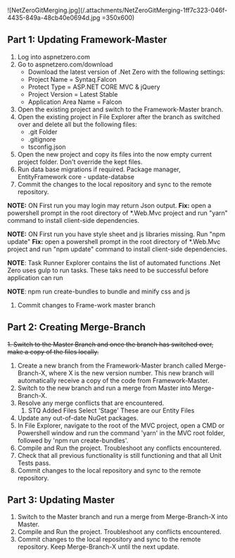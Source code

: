 ![NetZeroGitMerging.jpg](/.attachments/NetZeroGitMerging-1ff7c323-046f-4435-849a-48cb40e0694d.jpg =350x600)
## Part 1: Updating Framework-Master
1. Log into aspnetzero.com
1. Go to aspnetzero.com/download
   - Download the latest version of .Net Zero with the following settings:
   - Project Name = Syntaq.Falcon
   - Protect Type = AS<span>P.N</span>ET CORE MVC & jQuery
   - Project Version = Latest Stable
   - Application Area Name = Falcon
1. Open the existing project and switch to the Framework-Master branch.
1. Open the existing project in File Explorer after the branch as switched over and delete all but the following files:
   - .git Folder
   - .gitignore
   - tsconfig.json
1. Open the new project and copy its files into the now empty current project folder. Don't override the kept files.
1. Run data base migrations if required. Package manager, EntityFramework core - update-databse
1. Commit the changes to the local repository and sync to the remote repository.

**NOTE:** ON First run you may login may return Json output. 
**Fix:** open a powershell prompt in the root directory of *.Web.Mvc project and run "yarn" command to install client-side dependencies.


**NOTE:** ON First run you have style sheet and js libraries missing. Run "npm update" 
**Fix:** open a powershell prompt in the root directory of *.Web.Mvc project and run "npm update" command to install client-side dependencies.

**NOTE**: Task Runner Explorer contains the list of automated functions .Net Zero uses gulp to run tasks. These taks need to be successful before application can run

**NOTE**: npm run create-bundles to bundle and minify css and js
 
1. Commit changes to Frame-work master branch

## Part 2: Creating Merge-Branch
~~1. Switch to the Master Branch and once the branch has switched over, make a copy of the files locally.~~
1. Create a new branch from the Framework-Master branch called Merge-Branch-X, where X is the new version number. This new branch will automatically receive a copy of the code from Framework-Master.
1. Switch to the new branch and run a merge from Master into Merge-Branch-X.
1. Resolve any merge conflicts that are encountered.
      1. STQ Added Files Select 'Stage' These are our Entity Files
1. Update any out-of-date NuGet packages.
1. In File Explorer, navigate to the root of the MVC project, open a CMD or Powershell window and run the command 'yarn' in the MVC root folder, followed by 'npm run create-bundles'.
1. Compile and Run the project. Troubleshoot any conflicts encountered.
1. Check that all previous functionality is still functioning and that all Unit Tests pass. 
1. Commit changes to the local repository and sync to the remote repository.

## Part 3: Updating Master
1. Switch to the Master branch and run a merge from Merge-Branch-X into Master.
1. Compile and Run the project.  Troubleshoot any conflicts encountered.
1. Commit changes to the local repository and sync to the remote repository. Keep Merge-Branch-X until the next update.
